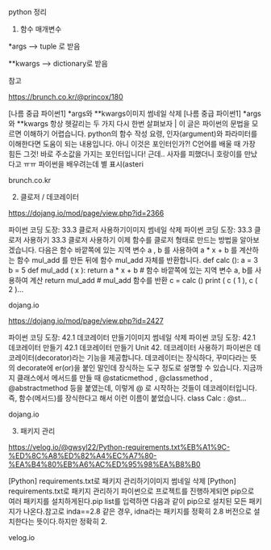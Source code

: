 ﻿
python 정리

1. 함수 매개변수

*args --> tuple 로 받음

**kwargs --> dictionary로 받음

참고

https://brunch.co.kr/@princox/180


[나름 중급 파이썬1] *args와 **kwargs이미지 썸네일 삭제
[나름 중급 파이썬1] *args와 **kwargs
항상 헷갈리는 두 가지 다시 한번 살펴보자 | 이 글은 파이썬의 문법을 모르면 이해하기 어렵습니다. python의 함수 작성 요령, 인자(argument)와 파라미터를 이해한다면 도움이 되는 내용입니다. 아니 이것은 포인터인가?! C언어를 배울 때 가장 힘든 그것! 바로 주소값을 가지는 포인터입니다! 근데.. 사자를 피했더니 호랑이를 만났다고 ㅠㅠ 파이썬을 배우려는데 별 표시(asteri

brunch.co.kr

2. 클로저 / 데코레이터

https://dojang.io/mod/page/view.php?id=2366


파이썬 코딩 도장: 33.3 클로저 사용하기이미지 썸네일 삭제
파이썬 코딩 도장: 33.3 클로저 사용하기
33.3 클로저 사용하기 이제 함수를 클로저 형태로 만드는 방법을 알아보겠습니다. 다음은 함수 바깥쪽에 있는 지역 변수 a , b 를 사용하여 a * x + b 를 계산하는 함수 mul_add 를 만든 뒤에 함수 mul_add 자체를 반환합니다. def calc (): a = 3 b = 5 def mul_add ( x ): return a * x + b # 함수 바깥쪽에 있는 지역 변수 a, b를 사용하여 계산 return mul_add # mul_add 함수를 반환 c = calc () print ( c ( 1 ), c ( 2 )...

dojang.io

https://dojang.io/mod/page/view.php?id=2427


파이썬 코딩 도장: 42.1 데코레이터 만들기이미지 썸네일 삭제
파이썬 코딩 도장: 42.1 데코레이터 만들기
42.1 데코레이터 만들기 Unit 42. 데코레이터 사용하기 파이썬은 데코레이터(decorator)라는 기능을 제공합니다. 데코레이터는 장식하다, 꾸미다라는 뜻의 decorate에 er(or)을 붙인 말인데 장식하는 도구 정도로 설명할 수 있습니다. 지금까지 클래스에서 메서드를 만들 때 @staticmethod , @classmethod , @abstractmethod 등을 붙였는데, 이렇게 @ 로 시작하는 것들이 데코레이터입니다. 즉, 함수(메서드)를 장식한다고 해서 이런 이름이 붙었습니다. class Calc : @st...

dojang.io

3. 패키지 관리


https://velog.io/@gwsyl22/Python-requirements.txt%EB%A1%9C-%ED%8C%A8%ED%82%A4%EC%A7%80-%EA%B4%80%EB%A6%AC%ED%95%98%EA%B8%B0


[Python] requirements.txt로 패키지 관리하기이미지 썸네일 삭제
[Python] requirements.txt로 패키지 관리하기
파이썬으로 프로젝트를 진행하게되면 pip으로 여러 패키지를 설치하게된다.pip list를 입력하면 다음과 같이 pip으로 설치된 모든 패키지가 나온다.참고로 inda==2.8 같은 경우, idna라는 패키지를 정확히 2.8 버전으로 설치한다는 뜻이다.하지만 정확히 2.

velog.io


﻿
